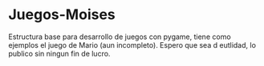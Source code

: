 # Juegos-Moises
Estructura base para desarrollo de juegos con pygame, tiene como ejemplos el juego de Mario (aun incompleto).
Espero que sea d eutlidad, lo publico sin ningun fin de lucro.
